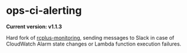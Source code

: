 # ops-ci-alerting

**Current version: v1.1.3**

Hard fork of [rcplus-monitoring](https://github.com/ringier-data/rcplus-monitoring), sending messages to Slack in case of CloudWatch Alarm
state changes or Lambda function execution failures.
